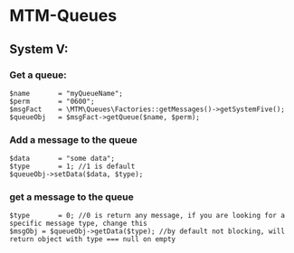 # MTM-Queues

## System V:


### Get a queue:

```
$name		= "myQueueName";
$perm		= "0600";
$msgFact	= \MTM\Queues\Factories::getMessages()->getSystemFive();
$queueObj	= $msgFact->getQueue($name, $perm);
```

### Add a message to the queue

```
$data		= "some data";
$type		= 1; //1 is default
$queueObj->setData($data, $type);

```

### get a message to the queue

```
$type		= 0; //0 is return any message, if you are looking for a specific message type, change this
$msgObj	= $queueObj->getData($type); //by default not blocking, will return object with type === null on empty

```
